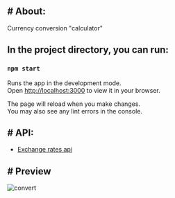 <h2># About:</h2>

Currency conversion "calculator"

## In the project directory, you can run:

### `npm start`

Runs the app in the development mode.\
Open [http://localhost:3000](http://localhost:3000) to view it in your browser.

The page will reload when you make changes.\
You may also see any lint errors in the console.


<h2># API:</h2>

<ul>
  <li><a href="https://exchangeratesapi.io/">Exchange rates api</a></li>
</ul>

<h2># Preview</h2>

![convert](https://user-images.githubusercontent.com/93000522/153447122-34e80586-f861-456e-8a6e-18f0f2414842.png)

